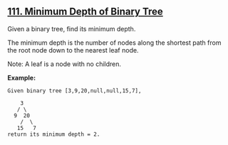 ## [111. Minimum Depth of Binary Tree](https://leetcode.com/problems/minimum-depth-of-binary-tree/)

Given a binary tree, find its minimum depth.

The minimum depth is the number of nodes along the shortest path from the root node down to the nearest leaf node.

Note: A leaf is a node with no children.

**Example:**

```
Given binary tree [3,9,20,null,null,15,7],

    3
   / \
  9  20
    /  \
   15   7
return its minimum depth = 2.
```
